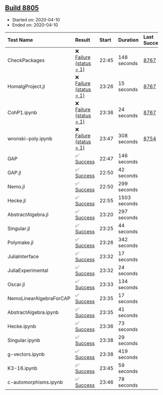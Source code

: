 ## [Build 8805](https://oscarci.mathematik.uni-kl.de/job/oscar/8805/)

* Started on: 2020-04-10
* Ended on: 2020-04-10

| Test Name    | Result | Start | Duration | Last Success | First Failure |
|:-------------|:-------|:------|:---------|:-------------|:--------------|
| CheckPackages | ❌ [Failure (status = 1)](https://oscarci.mathematik.uni-kl.de/job/oscar/8805/artifact/logs/build-8805/CheckPackages.log) | 22:45 | 148 seconds | [8767](https://oscarci.mathematik.uni-kl.de/job/oscar/8767/) | [8768](https://oscarci.mathematik.uni-kl.de/job/oscar/8768/) |
| HomalgProject.jl | ❌ [Failure (status = 1)](https://oscarci.mathematik.uni-kl.de/job/oscar/8805/artifact/logs/build-8805/HomalgProject.jl.log) | 23:26 | 15 seconds | [8767](https://oscarci.mathematik.uni-kl.de/job/oscar/8767/) | [8768](https://oscarci.mathematik.uni-kl.de/job/oscar/8768/) |
| CohP1.ipynb | ❌ [Failure (status = 1)](https://oscarci.mathematik.uni-kl.de/job/oscar/8805/artifact/logs/build-8805/CohP1.ipynb.log) | 23:36 | 24 seconds | [8767](https://oscarci.mathematik.uni-kl.de/job/oscar/8767/) | [8768](https://oscarci.mathematik.uni-kl.de/job/oscar/8768/) |
| wronski-poly.ipynb | ❌ [Failure (status = 1)](https://oscarci.mathematik.uni-kl.de/job/oscar/8805/artifact/logs/build-8805/wronski-poly.ipynb.log) | 23:47 | 308 seconds | [8754](https://oscarci.mathematik.uni-kl.de/job/oscar/8754/) | [8755](https://oscarci.mathematik.uni-kl.de/job/oscar/8755/) |
| GAP | ✅ [Success](https://oscarci.mathematik.uni-kl.de/job/oscar/8805/artifact/logs/build-8805/GAP.log) | 22:47 | 146 seconds |  |  |
| GAP.jl | ✅ [Success](https://oscarci.mathematik.uni-kl.de/job/oscar/8805/artifact/logs/build-8805/GAP.jl.log) | 22:50 | 42 seconds |  |  |
| Nemo.jl | ✅ [Success](https://oscarci.mathematik.uni-kl.de/job/oscar/8805/artifact/logs/build-8805/Nemo.jl.log) | 22:50 | 299 seconds |  |  |
| Hecke.jl | ✅ [Success](https://oscarci.mathematik.uni-kl.de/job/oscar/8805/artifact/logs/build-8805/Hecke.jl.log) | 22:55 | 1503 seconds |  |  |
| AbstractAlgebra.jl | ✅ [Success](https://oscarci.mathematik.uni-kl.de/job/oscar/8805/artifact/logs/build-8805/AbstractAlgebra.jl.log) | 23:20 | 297 seconds |  |  |
| Singular.jl | ✅ [Success](https://oscarci.mathematik.uni-kl.de/job/oscar/8805/artifact/logs/build-8805/Singular.jl.log) | 23:25 | 44 seconds |  |  |
| Polymake.jl | ✅ [Success](https://oscarci.mathematik.uni-kl.de/job/oscar/8805/artifact/logs/build-8805/Polymake.jl.log) | 23:26 | 342 seconds |  |  |
| JuliaInterface | ✅ [Success](https://oscarci.mathematik.uni-kl.de/job/oscar/8805/artifact/logs/build-8805/JuliaInterface.log) | 23:32 | 17 seconds |  |  |
| JuliaExperimental | ✅ [Success](https://oscarci.mathematik.uni-kl.de/job/oscar/8805/artifact/logs/build-8805/JuliaExperimental.log) | 23:32 | 24 seconds |  |  |
| Oscar.jl | ✅ [Success](https://oscarci.mathematik.uni-kl.de/job/oscar/8805/artifact/logs/build-8805/Oscar.jl.log) | 23:33 | 134 seconds |  |  |
| NemoLinearAlgebraForCAP | ✅ [Success](https://oscarci.mathematik.uni-kl.de/job/oscar/8805/artifact/logs/build-8805/NemoLinearAlgebraForCAP.log) | 23:35 | 17 seconds |  |  |
| AbstractAlgebra.ipynb | ✅ [Success](https://oscarci.mathematik.uni-kl.de/job/oscar/8805/artifact/logs/build-8805/AbstractAlgebra.ipynb.log) | 23:35 | 41 seconds |  |  |
| Hecke.ipynb | ✅ [Success](https://oscarci.mathematik.uni-kl.de/job/oscar/8805/artifact/logs/build-8805/Hecke.ipynb.log) | 23:36 | 73 seconds |  |  |
| Singular.ipynb | ✅ [Success](https://oscarci.mathematik.uni-kl.de/job/oscar/8805/artifact/logs/build-8805/Singular.ipynb.log) | 23:38 | 29 seconds |  |  |
| g-vectors.ipynb | ✅ [Success](https://oscarci.mathematik.uni-kl.de/job/oscar/8805/artifact/logs/build-8805/g-vectors.ipynb.log) | 23:38 | 419 seconds |  |  |
| K3-16.ipynb | ✅ [Success](https://oscarci.mathematik.uni-kl.de/job/oscar/8805/artifact/logs/build-8805/K3-16.ipynb.log) | 23:45 | 59 seconds |  |  |
| c-automorphisms.ipynb | ✅ [Success](https://oscarci.mathematik.uni-kl.de/job/oscar/8805/artifact/logs/build-8805/c-automorphisms.ipynb.log) | 23:46 | 78 seconds |  |  |
